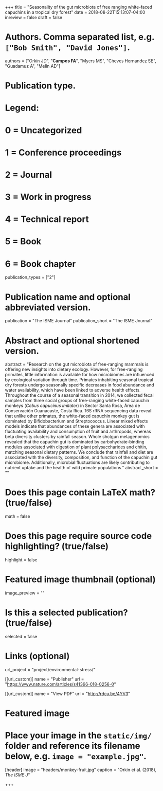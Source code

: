 +++
title = "Seasonality of the gut microbiota of free ranging white-faced capuchins in a tropical dry forest"
date = 2018-08-22T15:13:07-04:00
inreview = false
draft = false

# Authors. Comma separated list, e.g. `["Bob Smith", "David Jones"]`.
authors = ["Orkin JD", "**Campos FA**", "Myers MS", "Cheves Hernandez SE", "Guadamuz A", "Melin AD"]

# Publication type.
# Legend:
# 0 = Uncategorized
# 1 = Conference proceedings
# 2 = Journal
# 3 = Work in progress
# 4 = Technical report
# 5 = Book
# 6 = Book chapter
publication_types = ["2"]

# Publication name and optional abbreviated version.
publication = "The ISME Journal"
publication_short = "The ISME Journal"

# Abstract and optional shortened version.
abstract = "Research on the gut microbiota of free-ranging mammals is offering new insights into dietary ecology. However, for free-ranging primates, little information is available for how microbiomes are influenced by ecological variation through time. Primates inhabiting seasonal tropical dry forests undergo seasonally specific decreases in food abundance and water availability, which have been linked to adverse health effects. Throughout the course of a seasonal transition in 2014, we collected fecal samples from three social groups of free-ranging white-faced capuchin monkeys (_Cebus capucinus imitator_) in Sector Santa Rosa, Área de Conservación Guanacaste, Costa Rica. 16S rRNA sequencing data reveal that unlike other primates, the white-faced capuchin monkey gut is dominated by Bifidobacterium and Streptococcus. Linear mixed effects models indicate that abundances of these genera are associated with fluctuating availability and consumption of fruit and arthropods, whereas beta diversity clusters by rainfall season. Whole shotgun metagenomics revealed that the capuchin gut is dominated by carbohydrate-binding modules associated with digestion of plant polysaccharides and chitin, matching seasonal dietary patterns. We conclude that rainfall and diet are associated with the diversity, composition, and function of the capuchin gut microbiome. Additionally, microbial fluctuations are likely contributing to nutrient uptake and the health of wild primate populations."
abstract_short = ""

# Does this page contain LaTeX math? (true/false)
math = false

# Does this page require source code highlighting? (true/false)
highlight = false

# Featured image thumbnail (optional)
image_preview = ""

# Is this a selected publication? (true/false)
selected = false

# Links (optional)
url_project = "project/environmental-stress/"

[[url_custom]]
name = "Publisher"
url = "https://www.nature.com/articles/s41396-018-0256-0"

[[url_custom]]
name = "View PDF"
url = "http://rdcu.be/4YV3"



# Featured image
# Place your image in the `static/img/` folder and reference its filename below, e.g. `image = "example.jpg"`.
[header]
image = "headers/monkey-fruit.jpg"
caption = "Orkin et al. (2018), *The ISME J*"

+++
